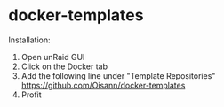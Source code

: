 # docker-templates

Installation:

1. Open unRaid GUI <br />
2. Click on the Docker tab <br />
3. Add the following line under "Template Repositories" <br />
  https://github.com/Oisann/docker-templates <br />
4. Profit